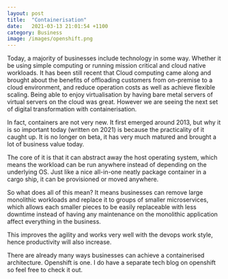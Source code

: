 ```yaml
---
layout: post
title:  "Containerisation"
date:   2021-03-13 21:01:54 +1100
category: Business
image: /images/openshift.png
---
```

Today, a majority of businesses include technology in some way. Whether it be using simple computing or running mission critical and cloud native workloads.
It has been still recent that Cloud computing came along and brought about the benefits of offloading customers from on-premise to a cloud environment, and reduce operation costs as well as achieve flexible scaling.
Being able to enjoy virtualisation by having bare metal servers of virtual servers on the cloud was great. However we are seeing the next set of digital transformation with containerisation.

In fact, containers are not very new. It first emerged around 2013, but why it is so important today (written on 2021) is because the practicality of it caught up. It is no longer on beta, it has very much matured and brought a lot of business value today.

The core of it is that it can abstract away the host operating system, which means the workload can be run anywhere instead of depending on the underlying OS. Just like a nice all-in-one neatly package container in a cargo ship, it can be provisioned or moved anywhere.

So what does all of this mean?
It means businesses can remove large monolithic workloads and replace it to groups of smaller microservices, which allows each smaller pieces to be easily replaceable with less downtime instead of having any maintenance on the monolithic application affect everything in the business.

This improves the agility and works very well with the devops work style, hence productivity will also increase.

There are already many ways businesses can achieve a containerised architecture.
Openshift is one. I do have a separate tech blog on openshift so feel free to check it out.